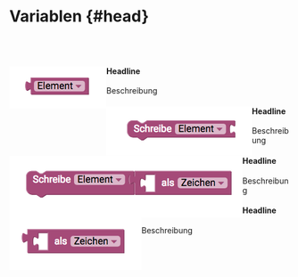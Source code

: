 # Variablen {#head}

<div class="description"></div>
<div class="line">
    <br>
    <br>
</div>

<div class="container">
    <div class="row">
        <div class="col-md">
            <img src="../pictures/blocks/variables/variables-0.png" alt="block" align="left">
        </div>
        <div class="col-md">
            <h4>Headline</h4>
            Beschreibung
        </div>
    </div>
</div>

<div class="line"></div>

<div class="container">
    <div class="row">
        <div class="col-md">
            <img src="../pictures/blocks/variables/variables-1.png" alt="block" align="left">
        </div>
        <div class="col-md">
            <h4>Headline</h4>
            Beschreibung
        </div>
    </div>
</div>

<div class="line"></div>

<div class="container">
    <div class="row">
        <div class="col-md">
            <img src="../pictures/blocks/variables/variables-2.png" alt="block" align="left">
        </div>
        <div class="col-md">
            <h4>Headline</h4>
            Beschreibung
        </div>
    </div>
</div>

<div class="line"></div>

<div class="container">
    <div class="row">
        <div class="col-md">
            <img src="../pictures/blocks/variables/variables-3.png" alt="block" align="left">
        </div>
        <div class="col-md">
            <h4>Headline</h4>
            Beschreibung
        </div>
    </div>
</div>

<div class="line"></div>